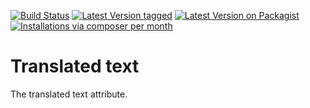 [![Build Status](https://github.com/MetaModels/attribute_translatedtext/actions/workflows/diagnostics.yml/badge.svg)](https://github.com/MetaModels/attribute_translatedtext/actions)
[![Latest Version tagged](http://img.shields.io/github/tag/MetaModels/attribute_translatedtext.svg)](https://github.com/MetaModels/attribute_translatedtext/tags)
[![Latest Version on Packagist](http://img.shields.io/packagist/v/MetaModels/attribute_translatedtext.svg)](https://packagist.org/packages/MetaModels/attribute_translatedtext)
[![Installations via composer per month](http://img.shields.io/packagist/dm/MetaModels/attribute_translatedtext.svg)](https://packagist.org/packages/MetaModels/attribute_translatedtext)

Translated text
===============

The translated text attribute.
